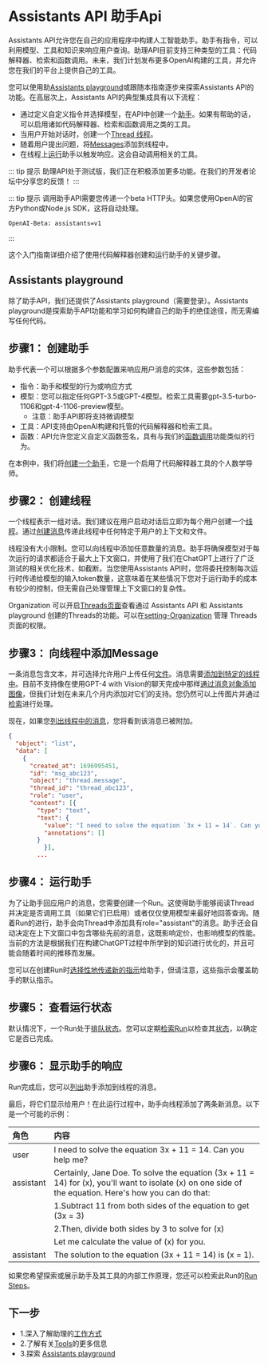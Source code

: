 # Assistants API  助手Api

Assistants API允许您在自己的应用程序中构建人工智能助手。助手有指令，可以利用模型、工具和知识来响应用户查询。助理API目前支持三种类型的工具：代码解释器、检索和函数调用。未来，我们计划发布更多OpenAI构建的工具，并允许您在我们的平台上提供自己的工具。

您可以使用助[Assistants playground](https://platform.openai.com/playground?mode=assistant)或跟随本指南逐步来探索Assistants API的功能。在高层次上，Assistants API的典型集成具有以下流程：

- 通过定义自定义指令并选择模型，在API中创建一个[助手](https://platform.openai.com/docs/api-reference/assistants/createAssistant)。如果有帮助的话，可以启用诸如代码解释器、检索和函数调用之类的工具。
- 当用户开始对话时，创建一个[Thread 线程](https://platform.openai.com/docs/api-reference/threads)。
- 随着用户提出问题，将[Messages](https://platform.openai.com/docs/api-reference/messages)添加到线程中。
- 在线程上[运行](https://platform.openai.com/docs/api-reference/runs)助手以触发响应。这会自动调用相关的工具。

::: tip 提示
助理API处于测试版，我们正在积极添加更多功能。在我们的开发者论坛中分享您的反馈！
:::

::: tip 提示
调用助手API需要您传递一个beta HTTP头。如果您使用OpenAI的官方Python或Node.js SDK，这将自动处理。
``` 
OpenAI-Beta: assistants=v1
```
:::

这个入门指南详细介绍了使用代码解释器创建和运行助手的关键步骤。


## Assistants playground

除了助手API，我们还提供了Assistants playground（需要登录）。Assistants playground是探索助手API功能和学习如何构建自己的助手的绝佳途径，而无需编写任何代码。

## 步骤1： 创建助手

助手代表一个可以根据多个参数配置来响应用户消息的实体，这些参数包括：

- 指令：助手和模型的行为或响应方式
- 模型：您可以指定任何GPT-3.5或GPT-4模型。检索工具需要gpt-3.5-turbo-1106和gpt-4-1106-preview模型。
    - 注意：助手API即将支持微调模型
- 工具：API支持由OpenAI构建和托管的代码解释器和检索工具。
- 函数：API允许您定义自定义函数签名，具有与我们的[函数调用](../functionCalling/functionCall.md)功能类似的行为。

在本例中，我们将[创建一个助手](https://platform.openai.com/docs/api-reference/assistants/createAssistant)，它是一个启用了代码解释器工具的个人数学导师。

<creatingAssistant/>


## 步骤2： 创建线程


一个线程表示一组对话。我们建议在用户启动对话后立即为每个用户创建一个[线程](https://platform.openai.com/docs/api-reference/threads/createThread)。通过[创建消息](https://platform.openai.com/docs/api-reference/messages/createMessage)传递此线程中任何特定于用户的上下文和文件。

<createThread/>

线程没有大小限制。您可以向线程中添加任意数量的消息。助手将确保模型对于每次运行的请求都适合于最大上下文窗口，并使用了我们在ChatGPT上进行了广泛测试的相关优化技术，如截断。当您使用Assistants API时，您将委托控制每次运行时传递给模型的输入token数量，这意味着在某些情况下您对于运行助手的成本有较少的控制，但无需自己处理管理上下文窗口的复杂性。

Organization 可以开启[Threads页面](https://platform.openai.com/threads)查看通过 Assistants API 和 Assistants playground 创建的Threads的功能。可以在[setting-Organization](https://platform.openai.com/account/organization) 管理 Threads 页面的权限。


## 步骤3： 向线程中添加Message

一条消息包含文本，并可选择允许用户上传任何[文件](https://platform.openai.com/docs/assistants/tools/supported-files)。消息需要[添加到特定的线程中](https://platform.openai.com/docs/api-reference/messages/createMessage)。目前不支持像在使用GPT-4 with Vision的聊天完成中那样[通过消息对象添加图像](https://platform.openai.com/docs/guides/vision)，但我们计划在未来几个月内添加对它们的支持。您仍然可以上传图片并通过[检索](https://platform.openai.com/docs/assistants/tools/knowledge-retrieval)进行处理。

<addMessage/>

现在，如果您[列出线程中的消息](https://platform.openai.com/docs/api-reference/messages/listMessages)，您将看到该消息已被附加。

```json
{
  "object": "list",
  "data": [
    {
      "created_at": 1696995451,
      "id": "msg_abc123",
      "object": "thread.message",
      "thread_id": "thread_abc123",
      "role": "user",
      "content": [{
        "type": "text",
        "text": {
          "value": "I need to solve the equation `3x + 11 = 14`. Can you help me?",
          "annotations": []
        }
          }],
        ...
```


## 步骤4： 运行助手

为了让助手回应用户的消息，您需要创建一个Run。这使得助手能够阅读Thread并决定是否调用工具（如果它们已启用）或者仅仅使用模型来最好地回答查询。随着Run的进行，助手会向Thread中添加具有role="assistant"的消息。助手还会自动决定在上下文窗口中包含哪些先前的消息，这既影响定价，也影响模型的性能。当前的方法是根据我们在构建ChatGPT过程中所学到的知识进行优化的，并且可能会随着时间的推移而发展。


您可以在创建Run时[选择性地传递新的指示](https://platform.openai.com/docs/api-reference/runs/createRun#runs-createrun-instructions)给助手，但请注意，这些指示会覆盖助手的默认指示。

<runAssistant/>


## 步骤5： 查看运行状态

默认情况下，一个Run处于[排队状态](https://platform.openai.com/docs/api-reference/runs/object#runs/object-status)。您可以定期[检索Run](https://platform.openai.com/docs/api-reference/runs/getRun)以检查其[状态](https://platform.openai.com/docs/assistants/how-it-works/runs-and-run-steps)，以确定它是否已完成。

<checkRunStatus/>

## 步骤6： 显示助手的响应

Run完成后，您可以[列出](https://platform.openai.com/docs/api-reference/messages/listMessages)助手添加到线程的消息。

<displayResponse/>

最后，将它们显示给用户！在此运行过程中，助手向线程添加了两条新消息。以下是一个可能的示例：

| 角色 | 内容 |
|:-|:-|
|user|I need to solve the equation 3x + 11 = 14. Can you help me?|
|assistant|Certainly, Jane Doe. To solve the equation (3x + 11 = 14) for (x), you'll want to isolate (x) on one side of the equation. Here's how you can do that:
| | 1.Subtract 11 from both sides of the equation to get (3x = 3)
| | 2.Then, divide both sides by 3 to solve for (x)
| | Let me calculate the value of (x) for you.|
|assistant	|The solution to the equation (3x + 11 = 14) is (x = 1).|

如果您希望探索或展示助手及其工具的内部工作原理，您还可以检索此Run的[Run Steps](https://platform.openai.com/docs/api-reference/runs/listRunSteps)。

## 下一步

- 1.深入了解助理的[工作方式](https://platform.openai.com/docs/assistants/how-it-works)
- 2.了解有关[Tools](https://platform.openai.com/docs/assistants/tools)的更多信息
- 3.探索 [Assistants playground](https://platform.openai.com/playground?mode=assistant)




<script setup>
import creatingAssistant from './components/creatingAssistant.vue'
import createThread from './components/createThread.vue'
import addMessage from './components/addMessage.vue'
import listMessage from './components/listMessage.vue'
import runAssistant from './components/runAssistant.vue'
import checkRunStatus from './components/checkRunStatus.vue'
import displayResponse from './components/displayResponse.vue'
</script>